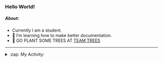 ### Hello World!

##### About:
- Currently I am a student.
- 🌱 I’m learning how to make better documentation.
- 🌱 GO PLANT SOME TREES AT [TEAM TREES](https://teamtrees.org/)

---
<details>
  <summary>:zap: My Activity:</summary>
  
<!--START_SECTION:waka-->
![Code Time](http://img.shields.io/badge/Code%20Time-1%2C129%20hrs%2035%20mins-blue)

**I'm a Night 🦉** 

```text
🌞 Morning                1236 commits        ██░░░░░░░░░░░░░░░░░░░░░░░   08.66 % 
🌆 Daytime                5207 commits        █████████░░░░░░░░░░░░░░░░   36.50 % 
🌃 Evening                4077 commits        ███████░░░░░░░░░░░░░░░░░░   28.58 % 
🌙 Night                  3746 commits        ███████░░░░░░░░░░░░░░░░░░   26.26 % 
```
📅 **I'm Most Productive on Wednesday** 

```text
Monday                   2179 commits        ████░░░░░░░░░░░░░░░░░░░░░   15.27 % 
Tuesday                  1788 commits        ███░░░░░░░░░░░░░░░░░░░░░░   12.53 % 
Wednesday                3357 commits        ██████░░░░░░░░░░░░░░░░░░░   23.53 % 
Thursday                 1688 commits        ███░░░░░░░░░░░░░░░░░░░░░░   11.83 % 
Friday                   1385 commits        ██░░░░░░░░░░░░░░░░░░░░░░░   09.71 % 
Saturday                 1296 commits        ██░░░░░░░░░░░░░░░░░░░░░░░   09.08 % 
Sunday                   2573 commits        █████░░░░░░░░░░░░░░░░░░░░   18.04 % 
```


📊 **This Week I Spent My Time On** 

```text
🔥 Editors: 
VS Code                  5 hrs 56 mins       █████████████████████████   100.00 % 

🐱‍💻 Projects: 
praise                   4 hrs 59 mins       █████████████████████░░░░   84.09 % 
discord-bot              45 mins             ███░░░░░░░░░░░░░░░░░░░░░░   12.72 % 
CSF22                    11 mins             █░░░░░░░░░░░░░░░░░░░░░░░░   03.19 % 
```


 Last Updated on 25/05/2023 04:07:39 UTC
<!--END_SECTION:waka-->
</details>
